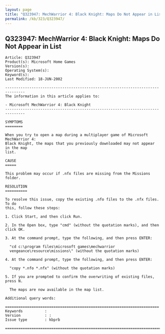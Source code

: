 ```yaml
---
layout: page
title: "Q323947: MechWarrior 4: Black Knight: Maps Do Not Appear in List"
permalink: /kb/323/Q323947/
---
```


## Q323947: MechWarrior 4: Black Knight: Maps Do Not Appear in List

	Article: Q323947
	Product(s): Microsoft Home Games
	Version(s): 
	Operating System(s): 
	Keyword(s): 
	Last Modified: 18-JUN-2002
	
	-------------------------------------------------------------------------------
	The information in this article applies to:
	
	- Microsoft MechWarrior 4: Black Knight 
	-------------------------------------------------------------------------------
	
	SYMPTOMS
	========
	
	When you try to open a map during a multiplayer game of Microsoft MechWarrior 4:
	Black Knight, the maps that you previously downloaded may not appear in the map
	list.
	
	CAUSE
	=====
	
	This problem may occur if .nfx files are missing from the Missions folder.
	
	RESOLUTION
	==========
	
	To resolve this issue, copy the existing .nfo files to the .nfx files. To do
	this, follow these steps:
	
	1. Click Start, and then click Run.
	
	2. In the Open box, type "cmd" (without the quotation marks), and then click OK.
	
	3. At the command prompt, type the following, and then press ENTER:
	
	  "cd c:\program files\microsoft games\mechwarrior
	  vengeance\resource\missions\" (without the quotation marks)
	
	4. At the command prompt, type the following, and then press ENTER:
	
	  "copy *.nfo *.nfx" (without the quotation marks)
	
	5. If you are prompted to confirm the overwriting of existing files, press N.
	
	  The maps are now available in the map list.
	
	Additional query words:
	
	======================================================================
	Keywords          :  
	Version           : :
	Issue type        : kbprb
	
	=============================================================================
	
